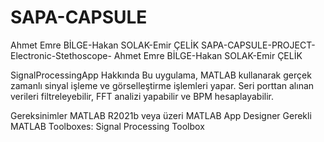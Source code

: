 # SAPA-CAPSULE
Ahmet Emre BİLGE-Hakan SOLAK-Emir ÇELİK
SAPA-CAPSULE-PROJECT-Electronic-Stethoscope-
Ahmet Emre BİLGE-Hakan SOLAK-Emir ÇELİK

SignalProcessingApp
Hakkında
Bu uygulama, MATLAB kullanarak gerçek zamanlı sinyal işleme ve görselleştirme işlemleri yapar. Seri porttan alınan verileri filtreleyebilir, FFT analizi yapabilir ve BPM hesaplayabilir.

Gereksinimler
MATLAB R2021b veya üzeri
MATLAB App Designer
Gerekli MATLAB Toolboxes:
Signal Processing Toolbox
